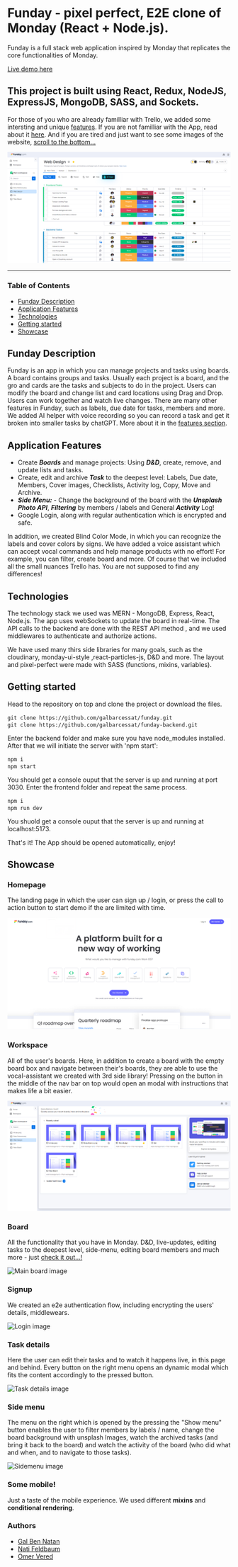 # Funday - pixel perfect, E2E clone of Monday (React + Node.js). 

Funday is a full stack web application inspired by Monday that replicates the core functionalities of Monday.

[Live demo here](https://funday-k1un.onrender.com/ "Funday link")
## This project is built using React, Redux, NodeJS, ExpressJS, MongoDB, SASS, and Sockets.


For those of you who are already familliar with Trello, we added some intersting and unique [features](#application-features).
If you are not familliar with the App, read about it [here](#trello-description).
And if you are tired and just want to see some images of the website, [scroll to the bottom...](#showcase)

![Main board image](/src/assets/img/FundayBoard.png "Board-main-page")

___

### Table of Contents
- [Funday Description](#funday-description)
- [Application Features](#application-features)
- [Technologies](#technologies)
- [Getting started](#getting-started)
- [Showcase](#showcase)

## Funday Description
Funday is an app in which you can manage projects and tasks using boards. A board contains groups and tasks. Usually each project is a board, and the gro and cards are the tasks and subjects to do in the project. Users can modify the board and change list and card locations using Drag and Drop.
Users can work together and watch live changes. 
There are many other features in Funday, such as labels, due date for tasks, members and more. 
We added AI helper with voice recording so you can record a task and get it broken into smaller tasks by chatGPT. 
More about it in the [features section](#application-features).

## Application Features
- Create ***Boards*** and manage projects: Using ***D&D***, create, remove, and update lists and tasks.
- Create, edit and archive ***Task*** to the deepest level: Labels, Due date, Members, Cover images, Checklists, Activity log, Copy, Move and Archive.
- ***Side Menu:*** - Change the background of the board with the ***Unsplash Photo API***, ***Filtering*** by members / labels and General ***Activity*** Log!
- Google Login, along with regular authentication which is encrypted and safe.

In addition, we created Blind Color Mode, in which you can recognize the labels and cover colors by signs.
We have added a voice assistant which can accept vocal commands and help manage products with no effort! For example, you can filter, create board and more.
Of course that we included all the small nuances Trello has. You are not supposed to find any differences! 

## Technologies

The technology stack we used was MERN - MongoDB, Express, React, Node.js.
The app uses webSockets to update the board in real-time.
The API calls to the backend are done with the REST API method , and we used middlewares to authenticate and authorize actions.

We have used many thirs side libraries for many goals, such as the cloudinary, monday-ui-style ,react-particles-js, D&D and more.
The layout and pixel-perfect were made with SASS (functions, mixins, variables). 

## Getting started

Head to the repository on top and clone the project or download the files.

```
git clone https://github.com/galbarcessat/funday.git
git clone https://github.com/galbarcessat/funday-backend.git
```

Enter the backend folder and make sure you have node_modules installed. After that we will initiate the server with 'npm start':

```
npm i 
npm start
```

You should get a console ouput that the server is up and running at port 3030.
Enter the frontend folder and repeat the same process.

```
npm i 
npm run dev
```

You shuold get a console ouput that the server is up and running at localhost:5173.

That's it! The App should be opened automatically, enjoy!

## Showcase

### Homepage
The landing page in which the user can sign up / login, or press the call to action button to start demo if the are limited with time.

![Homepage image](src/assets/img/FundayHomePage.png "Home-page")

### Workspace
All of the user's boards. Here, in addition to create a board with the empty board box and navigate between their's boards, they are able to use the vocal-assistant we created with 3rd side library! Pressing on the button in the middle of the nav bar on top would open an modal with instructions that makes life a bit easier.

![Workspace image](src/assets/img/FundayBoardIndex.png "Workspace-page")

### Board
All the functionality that you have in Monday. D&D, live-updates, editing tasks to the deepest level, side-menu, editing board members and much more - just [check it out...!](https://skello-deploy.onrender.com "Skello link")

![Main board image](frontend/src/assets/imgs/readme/board-main.png "Board-main-page")

### Signup
We created an e2e authentication flow, including encrypting the users' details, middlewears.

![Login image](frontend/src/assets/imgs/readme/login.png "login-page")

### Task details
Here the user can edit their tasks and to watch it happens live, in this page and behind. Every button on the right menu opens an dynamic modal which fits the content accordingly to the pressed button.

![Task details image](frontend/src/assets/imgs/readme/details.png "task-details")


### Side menu
The menu on the right which is opened by the pressing the "Show menu" button enables the user to filter members by labels / name, change the board background with unsplash Images, watch the archived tasks (and bring it back to the board) and watch the activity of the board (who did what and when, and to navigate to those tasks).

![Sidemenu image](frontend/src/assets/imgs/readme/sidemenu.png "side-menu-image")

### Some mobile!
Just a taste of the mobile experience. We used different **mixins** and **conditional rendering**. 

### Authors
 - [Gal Ben Natan](https://github.com/OriBenAmram)
 - [Nati Feldbaum](https://github.com/DanielShaked)
 - [Omer Vered](https://github.com/yuvalshai95)
